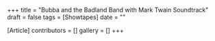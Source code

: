 +++
title = "Bubba and the Badland Band with Mark Twain Soundtrack"
draft = false
tags = [Showtapes]
date = ""

[Article]
contributors = []
gallery = []
+++